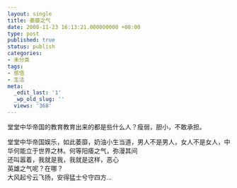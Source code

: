 ```yaml
---
layout: single
title: 萎靡之气
date: 2008-11-23 16:13:21.000000000 +08:00
type: post
published: true
status: publish
categories:
- 未分类
tags:
- 感悟
- 生活
meta:
  _edit_last: '1'
  _wp_old_slug: ''
  views: '368'
---
```


<p>堂堂中华帝国的教育教育出来的都是些什么人？瘦弱，胆小，不敢承担。</p>
<p>堂堂中华帝国娱乐，如此萎靡，奶油小生当道，男人不是男人，女人不是女人，中华何能立于世界之林。何等阳痿之气，弥漫其间<br />
还叫嚣着，我就是我，我就是这样，恶心<br />
英雄之气呢？在哪？<br />
大风起兮云飞扬，安得猛士兮守四方...</p>
